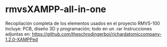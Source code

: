 # rmvsXAMPP-all-in-one
Recopilación completa de los elementos usados en el proyecto RMVS-100
Incluye: PCB, diseño 3D y programación; todo en un .rar
  Instrucciones adjuntas en: https://github.com/theschrodingerboi/richardatomiccompany-1.2.0-XAMPPed
